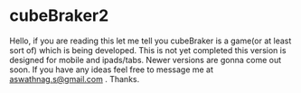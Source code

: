 # cubeBraker2
Hello, if you are reading this let me tell you cubeBraker is a game(or at least sort of) which is being developed. This is not yet completed this version is designed for mobile and ipads/tabs. Newer versions are gonna come out soon. If you have any ideas feel free to message me at aswathnag.s@gmail.com . Thanks.   
